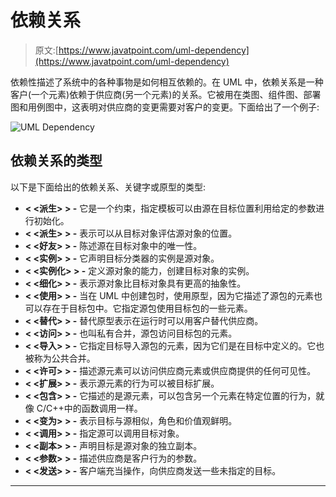 # 依赖关系

> 原文:[https://www.javatpoint.com/uml-dependency](https://www.javatpoint.com/uml-dependency)

依赖性描述了系统中的各种事物是如何相互依赖的。在 UML 中，依赖关系是一种客户(一个元素)依赖于供应商(另一个元素)的关系。它被用在类图、组件图、部署图和用例图中，这表明对供应商的变更需要对客户的变更。下面给出了一个例子:

![UML Dependency](../Images/a895cc1ed57858465ed410658f85e77e.png)

## 依赖关系的类型

以下是下面给出的依赖关系、关键字或原型的类型:

*   **< <派生> > -** 它是一个约束，指定模板可以由源在目标位置利用给定的参数进行初始化。
*   **< <派生> > -** 表示可以从目标对象评估源对象的位置。
*   **< <好友> > -** 陈述源在目标对象中的唯一性。
*   **< <实例> > -** 它声明目标分类器的实例是源对象。
*   **< <实例化> > -** 定义源对象的能力，创建目标对象的实例。
*   **< <细化> > -** 表示源对象比目标对象具有更高的抽象性。
*   **< <使用> > -** 当在 UML 中创建包时，使用原型，因为它描述了源包的元素也可以存在于目标包中。它指定源包使用目标包的一些元素。
*   **< <替代> > -** 替代原型表示在运行时可以用客户替代供应商。
*   **< <访问> > -** 也叫私有合并，源包访问目标包的元素。
*   **< <导入> > -** 它指定目标导入源包的元素，因为它们是在目标中定义的。它也被称为公共合并。
*   **< <许可> > -** 描述源元素可以访问供应商元素或供应商提供的任何可见性。
*   **< <扩展> > -** 表示源元素的行为可以被目标扩展。
*   **< <包含> > -** 它描述的是源元素，可以包含另一个元素在特定位置的行为，就像 C/C++中的函数调用一样。
*   **< <变为> > -** 表示目标与源相似，角色和价值观鲜明。
*   **< <调用> > -** 指定源可以调用目标对象。
*   **< <副本> > -** 声明目标是源对象的独立副本。
*   **< <参数> > -** 描述供应商是客户行为的参数。
*   **< <发送> > -** 客户端充当操作，向供应商发送一些未指定的目标。

* * *